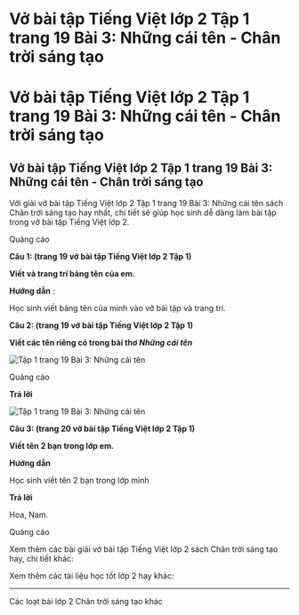 # Vở bài tập Tiếng Việt lớp 2 Tập 1 trang 19 Bài 3: Những cái tên - Chân trời sáng tạo

# Vở bài tập Tiếng Việt lớp 2 Tập 1 trang 19 Bài 3: Những cái tên - Chân trời sáng tạo

## Vở bài tập Tiếng Việt lớp 2 Tập 1 trang 19 Bài 3: Những cái tên - Chân trời sáng tạo

Với giải vở bài tập Tiếng Việt lớp 2 Tập 1 trang 19 Bài 3: Những cái tên sách Chân trời sáng tạo hay nhất, chi tiết sẽ giúp học sinh dễ dàng làm bài tập trong vở bài tập Tiếng Việt lớp 2.

Quảng cáo

**Câu 1: (trang 19 vở bài tập Tiếng Việt lớp 2 Tập 1)**

**Viết và trang trí bảng tên của em.**

**Hướng dẫn** : 

Học sinh viết bảng tên của mình vào vở bài tập và trang trí.

**Câu 2: (trang 19 vở bài tập Tiếng Việt lớp 2 Tập 1)**

**Viết các tên riêng có trong bài thơ _Những cái tên_**

![Tập 1 trang 19 Bài 3: Những cái tên](https://vietjack.com/vbt-tieng-viet-2-ct/images/bai-3-nhung-cai-ten.png)

Quảng cáo

**Trả lời**

![Tập 1 trang 19 Bài 3: Những cái tên](https://vietjack.com/vbt-tieng-viet-2-ct/images/bai-3-1-nhung-cai-ten.png)

**Câu 3: (trang 20 vở bài tập Tiếng Việt lớp 2 Tập 1)**

**Viết tên 2 bạn trong lớp em.**

**Hướng dẫn**

Học sinh viết tên 2 bạn trong lớp mình

**Trả lời**

Hoa, Nam.

Quảng cáo

Xem thêm các bài giải vở bài tập Tiếng Việt lớp 2 sách Chân trời sáng tạo hay, chi tiết khác:

Xem thêm các tài liệu học tốt lớp 2 hay khác:

* * *

Các loạt bài lớp 2 Chân trời sáng tạo khác
